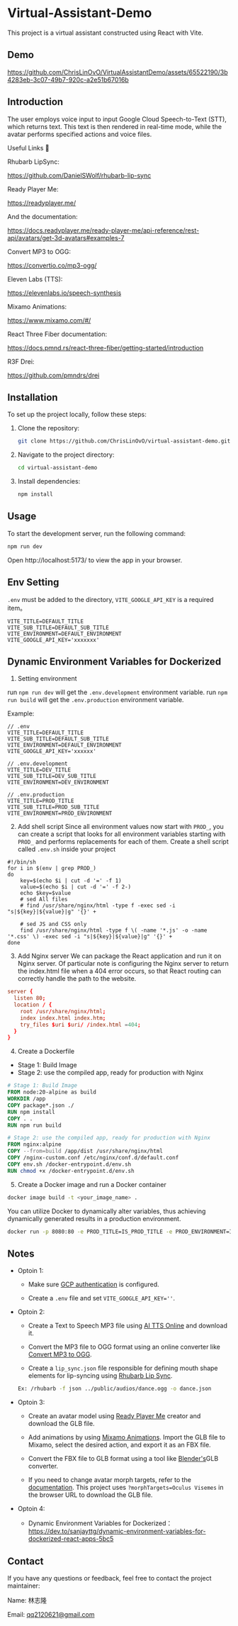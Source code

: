 # Virtual-Assistant-Demo

This project is a virtual assistant constructed using React with Vite.

## Demo

https://github.com/ChrisLinOvO/VirtualAssistantDemo/assets/65522190/3b4283eb-3c07-49b7-920c-a2e51b67016b

## Introduction

The user employs voice input to input Google Cloud Speech-to-Text (STT), which returns text. This text is then rendered in real-time mode, while the avatar performs specified actions and voice files.

Useful Links 🔗

Rhubarb LipSync:

https://github.com/DanielSWolf/rhubarb-lip-sync

Ready Player Me:

https://readyplayer.me/

And the documentation:

https://docs.readyplayer.me/ready-player-me/api-reference/rest-api/avatars/get-3d-avatars#examples-7

Convert MP3 to OGG:

https://convertio.co/mp3-ogg/

Eleven Labs (TTS):

https://elevenlabs.io/speech-synthesis

Mixamo Animations:

https://www.mixamo.com/#/

React Three Fiber documentation:

https://docs.pmnd.rs/react-three-fiber/getting-started/introduction

R3F Drei:

https://github.com/pmndrs/drei

## Installation

To set up the project locally, follow these steps:

1. Clone the repository:

   ```bash
   git clone https://github.com/ChrisLinOvO/virtual-assistant-demo.git
   ```

2. Navigate to the project directory:

   ```bash
   cd virtual-assistant-demo
   ```

3. Install dependencies:

   ```bash
   npm install
   ```

## Usage

To start the development server, run the following command:

```bash
npm run dev
```

Open http://localhost:5173/ to view the app in your browser.

## Env Setting

`.env` must be added to the directory, `VITE_GOOGLE_API_KEY` is a required item。

```
VITE_TITLE=DEFAULT_TITLE
VITE_SUB_TITLE=DEFAULT_SUB_TITLE
VITE_ENVIRONMENT=DEFAULT_ENVIRONMENT
VITE_GOOGLE_API_KEY='xxxxxxx'
```

## Dynamic Environment Variables for Dockerized

1. Setting environment

run `npm run dev` will get the `.env.development` environment variable.
run `npm run build` will get the `.env.production` environment variable.

Example:

```
// .env
VITE_TITLE=DEFAULT_TITLE
VITE_SUB_TITLE=DEFAULT_SUB_TITLE
VITE_ENVIRONMENT=DEFAULT_ENVIRONMENT
VITE_GOOGLE_API_KEY='xxxxxx'
```

```
// .env.development
VITE_TITLE=DEV_TITLE
VITE_SUB_TITLE=DEV_SUB_TITLE
VITE_ENVIRONMENT=DEV_ENVIRONMENT
```

```
// .env.production
VITE_TITLE=PROD_TITLE
VITE_SUB_TITLE=PROD_SUB_TITLE
VITE_ENVIRONMENT=PROD_ENVIRONMENT
```

2. Add shell script
   Since all environment values now start with `PROD_`, you can create a script that looks for all environment variables starting with `PROD_` and performs replacements for each of them. Create a shell script called `.env.sh` inside your project

```shell
#!/bin/sh
for i in $(env | grep PROD_)
do
	key=$(echo $i | cut -d '=' -f 1)
	value=$(echo $i | cut -d '=' -f 2-)
	echo $key=$value
    # sed All files
	# find /usr/share/nginx/html -type f -exec sed -i "s|${key}|${value}|g" '{}' +

    # sed JS and CSS only
    find /usr/share/nginx/html -type f \( -name '*.js' -o -name '*.css' \) -exec sed -i "s|${key}|${value}|g" '{}' +
done
```

3. Add Nginx server
   We can package the React application and run it on Nginx server. Of particular note is configuring the Nginx server to return the index.html file when a 404 error occurs, so that React routing can correctly handle the path to the website.

```conf
server {
  listen 80;
  location / {
    root /usr/share/nginx/html;
    index index.html index.htm;
    try_files $uri $uri/ /index.html =404;
  }
}
```

4. Create a Dockerfile

- Stage 1: Build Image
- Stage 2: use the compiled app, ready for production with Nginx

```Dockerfile
# Stage 1: Build Image
FROM node:20-alpine as build
WORKDIR /app
COPY package*.json ./
RUN npm install
COPY . .
RUN npm run build

# Stage 2: use the compiled app, ready for production with Nginx
FROM nginx:alpine
COPY --from=build /app/dist /usr/share/nginx/html
COPY /nginx-custom.conf /etc/nginx/conf.d/default.conf
COPY env.sh /docker-entrypoint.d/env.sh
RUN chmod +x /docker-entrypoint.d/env.sh
```

5. Create a Docker image and run a Docker container

```zsh
docker image build -t <your_image_name> .
```

You can utilize Docker to dynamically alter variables, thus achieving dynamically generated results in a production environment.

```zsh
docker run -p 8080:80 -e PROD_TITLE=IS_PROD_TITLE -e PROD_ENVIRONMENT=IS_PROD <your_image_name>
```

## Notes

- Optoin 1:

  - Make sure [GCP authentication](https://cloud.google.com/docs/authentication/application-default-credentials) is configured.

  - Create a `.env` file and set `VITE_GOOGLE_API_KEY=''`.

- Optoin 2:

  - Create a Text to Speech MP3 file using [AI TTS Online](https://elevenlabs.io/text-to-speech) and download it.

  - Convert the MP3 file to OGG format using an online converter like [Convert MP3 to OGG](https://convertio.co/zh/mp3-ogg/).

  - Create a `lip_sync.json` file responsible for defining mouth shape elements for lip-syncing using [Rhubarb Lip Sync](https://github.com/DanielSWolf/rhubarb-lip-sync?tab=readme-ov-file#how-to-run-rhubarb-lip-sync).

  ```bash
  Ex: /rhubarb -f json ../public/audios/dance.ogg -o dance.json
  ```

- Optoin 3:

  - Create an avatar model using [Ready Player Me](https://readyplayer.me/) creator and download the GLB file.

  - Add animations by using [Mixamo Animations](https://www.mixamo.com/#/). Import the GLB file to Mixamo, select the desired action, and export it as an FBX file.

  - Convert the FBX file to GLB format using a tool like [Blender's](https://www.blender.org/download/)GLB converter.

  - If you need to change avatar morph targets, refer to the [documentation](https://docs.readyplayer.me/ready-player-me/api-reference/rest-api/avatars/get-3d-avatars#examples-7). This project uses `?morphTargets=Oculus Visemes` in the browser URL to download the GLB file.

- Optoin 4:
  - Dynamic Environment Variables for Dockerized：https://dev.to/sanjayttg/dynamic-environment-variables-for-dockerized-react-apps-5bc5

## Contact

If you have any questions or feedback, feel free to contact the project maintainer:

Name: 林志隆

Email: qq2120621@gmail.com
